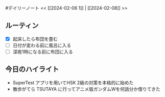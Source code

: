 #デイリーノート
<< [[2024-02-06 1]] | [[2024-02-08]] >>
## ルーティン
- [x] 起床したら布団を畳む
- [ ] 日付が変わる前に風呂に入る
- [ ] 深夜1時になる前に布団に入る
## 今日のハイライト
- SuperTest アプリを用いてHSK 2級の対策を本格的に始めた
- 散歩がてら TSUTAYA に行ってアニメ版ガンダムWを何話分か借りてきた
